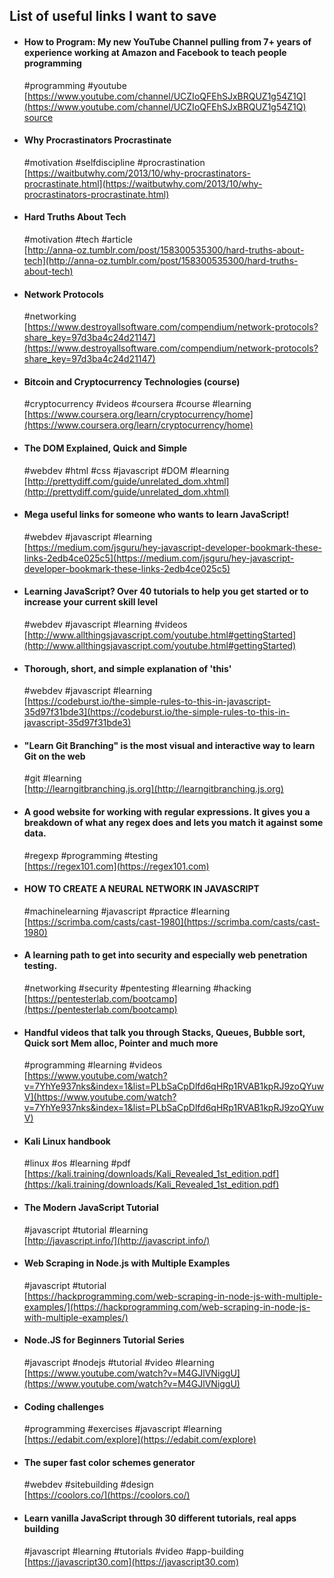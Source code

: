 ## List of useful links I want to save

- #### How to Program: My new YouTube Channel pulling from 7+ years of experience working at Amazon and Facebook to teach people programming
	\#programming #youtube\
	[https://www.youtube.com/channel/UCZIoQFEhSJxBRQUZ1g54Z1Q](https://www.youtube.com/channel/UCZIoQFEhSJxBRQUZ1g54Z1Q)
	[source](https://www.reddit.com/r/learnprogramming/comments/6oz03w/how_to_program_my_new_youtube_channel_pulling/)

- #### Why Procrastinators Procrastinate
	\#motivation #selfdiscipline #procrastination\
	[https://waitbutwhy.com/2013/10/why-procrastinators-procrastinate.html](https://waitbutwhy.com/2013/10/why-procrastinators-procrastinate.html)

- #### Hard Truths About Tech
	\#motivation #tech #article\
	[http://anna-oz.tumblr.com/post/158300535300/hard-truths-about-tech](http://anna-oz.tumblr.com/post/158300535300/hard-truths-about-tech)

- #### Network Protocols
	\#networking\
	[https://www.destroyallsoftware.com/compendium/network-protocols?share_key=97d3ba4c24d21147](https://www.destroyallsoftware.com/compendium/network-protocols?share_key=97d3ba4c24d21147)

- #### Bitcoin and Cryptocurrency Technologies (course)
	\#cryptocurrency #videos #coursera #course #learning\
	[https://www.coursera.org/learn/cryptocurrency/home](https://www.coursera.org/learn/cryptocurrency/home)

- #### The DOM Explained, Quick and Simple
	\#webdev #html #css #javascript #DOM #learning\
	[http://prettydiff.com/guide/unrelated_dom.xhtml](http://prettydiff.com/guide/unrelated_dom.xhtml)

- #### Mega useful links for someone who wants to learn JavaScript! 
	\#webdev #javascript #learning\
	[https://medium.com/jsguru/hey-javascript-developer-bookmark-these-links-2edb4ce025c5](https://medium.com/jsguru/hey-javascript-developer-bookmark-these-links-2edb4ce025c5)

- #### Learning JavaScript? Over 40 tutorials to help you get started or to increase your current skill level
	\#webdev #javascript #learning #videos\
	[http://www.allthingsjavascript.com/youtube.html#gettingStarted](http://www.allthingsjavascript.com/youtube.html#gettingStarted)

- #### Thorough, short, and simple explanation of 'this'
	\#webdev #javascript #learning\
	[https://codeburst.io/the-simple-rules-to-this-in-javascript-35d97f31bde3](https://codeburst.io/the-simple-rules-to-this-in-javascript-35d97f31bde3)

- #### "Learn Git Branching" is the most visual and interactive way to learn Git on the web
	\#git #learning\
	[http://learngitbranching.js.org](http://learngitbranching.js.org)

- #### A good website for working with regular expressions. It gives you a breakdown of what any regex does and lets you match it against some data.
	\#regexp #programming #testing\
	[https://regex101.com](https://regex101.com)

- #### HOW TO CREATE A NEURAL NETWORK IN JAVASCRIPT
	\#machinelearning #javascript #practice #learning\
	[https://scrimba.com/casts/cast-1980](https://scrimba.com/casts/cast-1980)

- #### A learning path to get into security and especially web penetration testing.
	\#networking #security #pentesting #learning #hacking\
	[https://pentesterlab.com/bootcamp](https://pentesterlab.com/bootcamp)

- #### Handful videos that talk you through Stacks, Queues, Bubble sort, Quick sort Mem alloc, Pointer and much more
	\#programming #learning #videos\
	[https://www.youtube.com/watch?v=7YhYe937nks&index=1&list=PLbSaCpDlfd6qHRp1RVAB1kpRJ9zoQYuwV](https://www.youtube.com/watch?v=7YhYe937nks&index=1&list=PLbSaCpDlfd6qHRp1RVAB1kpRJ9zoQYuwV)

- #### Kali Linux handbook
	\#linux #os #learning #pdf\
	[https://kali.training/downloads/Kali_Revealed_1st_edition.pdf](https://kali.training/downloads/Kali_Revealed_1st_edition.pdf)

- #### The Modern JavaScript Tutorial
	\#javascript #tutorial #learning\
	[http://javascript.info/](http://javascript.info/)

- #### Web Scraping in Node.js with Multiple Examples
	\#javascript #tutorial\
	[https://hackprogramming.com/web-scraping-in-node-js-with-multiple-examples/](https://hackprogramming.com/web-scraping-in-node-js-with-multiple-examples/)

- #### Node.JS for Beginners Tutorial Series
	\#javascript #nodejs #tutorial #video #learning\
	[https://www.youtube.com/watch?v=M4GJlVNiggU](https://www.youtube.com/watch?v=M4GJlVNiggU)

- #### Coding challenges
	\#programming #exercises #javascript #learning\
	[https://edabit.com/explore](https://edabit.com/explore)

- #### The super fast color schemes generator
	\#webdev #sitebuilding #design\
	[https://coolors.co/](https://coolors.co/)

- #### Learn vanilla JavaScript through 30 different tutorials, real apps building
	\#javascript #learning #tutorials #video #app-building\
	[https://javascript30.com](https://javascript30.com)